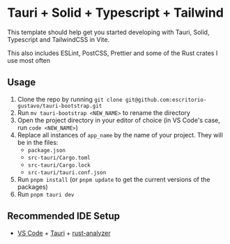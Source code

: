 # Tauri + Solid + Typescript + Tailwind

This template should help get you started developing with Tauri, Solid, Typescript and TailwindCSS in Vite.

This also includes ESLint, PostCSS, Prettier and some of the Rust crates I use most often

## Usage

1. Clone the repo by running `git clone git@github.com:escritorio-gustavo/tauri-bootstrap.git`
1. Run `mv tauri-bootstrap <NEW_NAME>` to rename the directory
1. Open the project directory in your editor of choice (in VS Code's case, run `code <NEW_NAME>`)
1. Replace all instances of `app_name` by the name of your project. They will be in the files:
   - `package.json`
   - `src-tauri/Cargo.toml`
   - `src-tauri/Cargo.lock`
   - `src-tauri/tauri.conf.json`
1. Run `pnpm install` (or `pnpm update` to get the current versions of the packages)
1. Run `pnpm tauri dev`

## Recommended IDE Setup

- [VS Code](https://code.visualstudio.com/) + [Tauri](https://marketplace.visualstudio.com/items?itemName=tauri-apps.tauri-vscode) + [rust-analyzer](https://marketplace.visualstudio.com/items?itemName=rust-lang.rust-analyzer)

